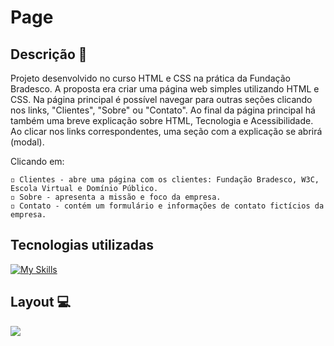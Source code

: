 # Page

## Descrição 📝

Projeto desenvolvido no curso HTML e CSS na prática da Fundação Bradesco. A proposta era criar uma página web simples utilizando HTML e CSS.
Na página principal é possível navegar para outras seções clicando nos links, "Clientes", "Sobre" ou "Contato". Ao final da página principal há também uma breve explicação sobre HTML, Tecnologia e Acessibilidade. Ao clicar nos links correspondentes, uma seção com a explicação se abrirá (modal).

Clicando em:

    ◽ Clientes - abre uma página com os clientes: Fundação Bradesco, W3C, Escola Virtual e Domínio Público.
    ◽ Sobre - apresenta a missão e foco da empresa.
    ◽ Contato - contém um formulário e informações de contato fictícios da empresa.

## Tecnologias utilizadas

[![My Skills](https://skillicons.dev/icons?i=html,css)](https://skillicons.dev)

## Layout 💻

<img src="./imagem/page.gif">
